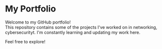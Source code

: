 # My Portfolio

Welcome to my GitHub portfolio!  
This repository contains some of the projects I've worked on in networking, cybersecurityt. I'm constantly learning and updating my work here.

Feel free to explore!
